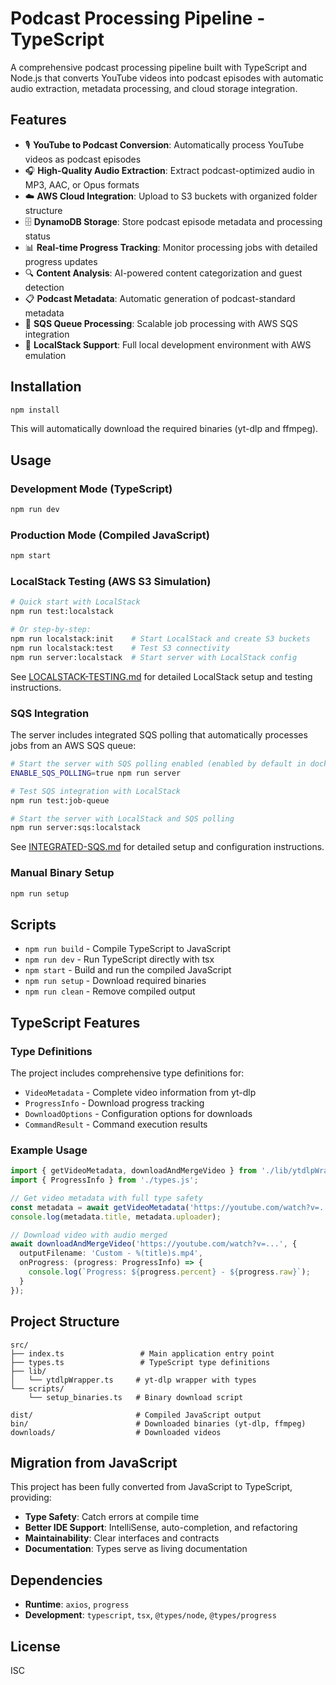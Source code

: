 # Podcast Processing Pipeline - TypeScript

A comprehensive podcast processing pipeline built with TypeScript and Node.js that converts YouTube videos into podcast episodes with automatic audio extraction, metadata processing, and cloud storage integration.

## Features

- 🎙️ **YouTube to Podcast Conversion**: Automatically process YouTube videos as podcast episodes
- 🎧 **High-Quality Audio Extraction**: Extract podcast-optimized audio in MP3, AAC, or Opus formats
- ☁️ **AWS Cloud Integration**: Upload to S3 buckets with organized folder structure
- 🗄️ **DynamoDB Storage**: Store podcast episode metadata and processing status
- 📊 **Real-time Progress Tracking**: Monitor processing jobs with detailed progress updates
- 🔍 **Content Analysis**: AI-powered content categorization and guest detection
- 📋 **Podcast Metadata**: Automatic generation of podcast-standard metadata
- 🌊 **SQS Queue Processing**: Scalable job processing with AWS SQS integration
- 🧪 **LocalStack Support**: Full local development environment with AWS emulation

## Installation

```bash
npm install
```

This will automatically download the required binaries (yt-dlp and ffmpeg).

## Usage

### Development Mode (TypeScript)

```bash
npm run dev
```

### Production Mode (Compiled JavaScript)

```bash
npm start
```

### LocalStack Testing (AWS S3 Simulation)

```bash
# Quick start with LocalStack
npm run test:localstack

# Or step-by-step:
npm run localstack:init    # Start LocalStack and create S3 buckets
npm run localstack:test    # Test S3 connectivity
npm run server:localstack  # Start server with LocalStack config
```

See [LOCALSTACK-TESTING.md](LOCALSTACK-TESTING.md) for detailed LocalStack setup and testing instructions.

### SQS Integration

The server includes integrated SQS polling that automatically processes jobs from an AWS SQS queue:

```bash
# Start the server with SQS polling enabled (enabled by default in docker-compose)
ENABLE_SQS_POLLING=true npm run server

# Test SQS integration with LocalStack
npm run test:job-queue

# Start the server with LocalStack and SQS polling
npm run server:sqs:localstack
```

See [INTEGRATED-SQS.md](docs/INTEGRATED-SQS.md) for detailed setup and configuration instructions.

### Manual Binary Setup

```bash
npm run setup
```

## Scripts

- `npm run build` - Compile TypeScript to JavaScript
- `npm run dev` - Run TypeScript directly with tsx
- `npm start` - Build and run the compiled JavaScript
- `npm run setup` - Download required binaries
- `npm run clean` - Remove compiled output

## TypeScript Features

### Type Definitions

The project includes comprehensive type definitions for:

- `VideoMetadata` - Complete video information from yt-dlp
- `ProgressInfo` - Download progress tracking
- `DownloadOptions` - Configuration options for downloads
- `CommandResult` - Command execution results

### Example Usage

```typescript
import { getVideoMetadata, downloadAndMergeVideo } from './lib/ytdlpWrapper.js';
import { ProgressInfo } from './types.js';

// Get video metadata with full type safety
const metadata = await getVideoMetadata('https://youtube.com/watch?v=...');
console.log(metadata.title, metadata.uploader);

// Download video with audio merged
await downloadAndMergeVideo('https://youtube.com/watch?v=...', {
  outputFilename: 'Custom - %(title)s.mp4',
  onProgress: (progress: ProgressInfo) => {
    console.log(`Progress: ${progress.percent} - ${progress.raw}`);
  }
});
```

## Project Structure

```
src/
├── index.ts                 # Main application entry point
├── types.ts                 # TypeScript type definitions
├── lib/
│   └── ytdlpWrapper.ts     # yt-dlp wrapper with types
└── scripts/
    └── setup_binaries.ts   # Binary download script

dist/                       # Compiled JavaScript output
bin/                        # Downloaded binaries (yt-dlp, ffmpeg)
downloads/                  # Downloaded videos
```

## Migration from JavaScript

This project has been fully converted from JavaScript to TypeScript, providing:

- **Type Safety**: Catch errors at compile time
- **Better IDE Support**: IntelliSense, auto-completion, and refactoring
- **Maintainability**: Clear interfaces and contracts
- **Documentation**: Types serve as living documentation

## Dependencies

- **Runtime**: `axios`, `progress`
- **Development**: `typescript`, `tsx`, `@types/node`, `@types/progress`

## License

ISC

